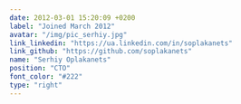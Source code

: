 ```yaml
---
date: 2012-03-01 15:20:09 +0200
label: "Joined March 2012"
avatar: "/img/pic_serhiy.jpg"
link_linkedin: "https://ua.linkedin.com/in/soplakanets"
link_github: "https://github.com/soplakanets"
name: "Serhiy Oplakanets"
position: "CTO"
font_color: "#222"
type: "right"
---
```

